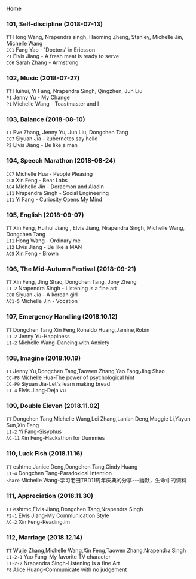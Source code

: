 #### [Home](https://eshtmc.github.io/)    

### 101, Self-discipline (2018-07-13)
`TT`  Hong Wang, Nrapendra singh, Haoming Zheng, Stanley, Michelle Jin, Michelle Wang    
`CC1` Fang Yao -  'Doctors' in Ericsson  
`P1` Elvis Jiang - A fresh meat is ready to serve   
`CC6` Sarah Zhang - Armstrong

### 102, Music (2018-07-27)
`TT`  Huihui, Yi Fang, Nrapendra Singh, Qingzhen, Jun Liu    
`P1` Jenny Yu -  My Change   
`P1` Michelle Wang - Toastmaster and I

### 103, Balance (2018-08-10)
`TT`  Eve Zhang, Jenny Yu, Jun Liu, Dongchen Tang  
`CC7` Siyuan Jia -  kubernetes say hello  
`P2` Elvis Jiang - Be like a man

### 104, Speech Marathon (2018-08-24)
`CC7` Michelle Hua - People Pleasing   
`CC8` Xin Feng - Bear Labs   
`AC4` Michelle Jin - Doraemon and Aladin   
`L11` Nrapendra Singh - Social Engineering   
`L11` Yi Fang - Curiosity Opens My Mind    

### 105, English (2018-09-07)
`TT` Xin Feng, Huihui Jiang , Elvis Jiang, Nrapendra Singh, Michelle Wang, Dongchen Tang  
`L11` Hong Wang - Ordinary me    
`L12` Elvis Jiang - Be like a MAN   
`AC5` Xin Feng - Brown   

### 106, The Mid-Autumn Festival (2018-09-21)  
`TT`  Xin Feng, Jing Shao, Dongchen Tang, Jony Zheng  
`L1-2` Nrapendra Singh - Listening is a fine art   
`CC8`  Siyuan Jia - A korean girl  
`AC1-5`  Michelle Jin - Vocation  

### 107, Emergency Handling (2018.10.12)   
`TT` Dongchen Tang,Xin Feng,Ronaldo Huang,Jamine,Robin  
`L1-2` Jenny Yu-Happiness   
`L1-2` Michelle Wang-Dancing with Anxiety   

### 108, Imagine (2018.10.19)   
`TT` Jenny Yu,Dongchen Tang,Taowen Zhang,Yao Fang,Jing Shao  
`CC-P8` Michelle Hua-The power of psychological hint   
`CC-P9` Siyuan Jia-Let's learn making bread   
`L1-4` Elvis Jiang-Deja vu   

### 109, Double Eleven (2018.11.02)   
`TT` Dongchen Tang,Michelle Wang,Lei Zhang,Lanlan Deng,Maggie Li,Yayun Sun,Xin Feng  
`L1-2` Yi Fang-Sisyphus   
`AC-11` Xin Feng-Hackathon for Dummies   

### 110, Luck Fish (2018.11.16)   
`TT` eshtmc,Janice Deng,Dongchen Tang,Cindy Huang  
`L1-4` Dongchen Tang-Paradoxical Intention   
`Share` Michelle Wang-学习老田TBD11周年庆典的分享---幽默，生命中的调料   

### 111, Appreciation (2018.11.30)   
`TT` eshtmc,Elvis Jiang,Dongchen Tang,Nrapendra Singh  
`P2-1` Elvis Jiang-My Communication Style   
`AC-2` Xin Feng-Reading.im   

### 112, Marriage (2018.12.14)   
`TT` Wujie Zhang,Michelle Wang,Xin Feng,Taowen Zhang,Nrapendra Singh  
`L1-2-1` Yao Fang-My favorite TV character   
`L1-2-2` Nrapendra Singh-Listening is a fine Art   
`P8` Alice Huang-Communicate with no judgement   
